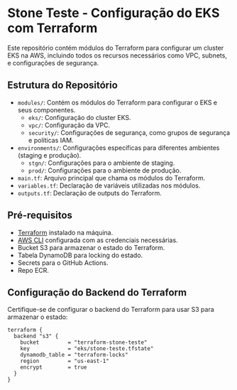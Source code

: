 # Stone Teste - Configuração do EKS com Terraform

Este repositório contém módulos do Terraform para configurar um cluster EKS na AWS, incluindo todos os recursos necessários como VPC, subnets, e configurações de segurança.

## Estrutura do Repositório

- `modules/`: Contém os módulos do Terraform para configurar o EKS e seus componentes.
    - `eks/`: Configuração do cluster EKS.
    - `vpc/`: Configuração da VPC.
    - `security/`: Configurações de segurança, como grupos de segurança e políticas IAM.
- `environments/`: Configurações específicas para diferentes ambientes (staging e produção).
    - `stgn/`: Configurações para o ambiente de staging.
    - `prod/`: Configurações para o ambiente de produção.
- `main.tf`: Arquivo principal que chama os módulos do Terraform.
- `variables.tf`: Declaração de variáveis utilizadas nos módulos.
- `outputs.tf`: Declaração de outputs do Terraform.

## Pré-requisitos

- [Terraform](https://www.terraform.io/downloads.html) instalado na máquina.
- [AWS CLI](https://aws.amazon.com/cli/) configurada com as credenciais necessárias.
- Bucket S3 para armazenar o estado do Terraform.
- Tabela DynamoDB para locking do estado.
- Secrets para o GitHub Actions.
- Repo ECR.

## Configuração do Backend do Terraform

Certifique-se de configurar o backend do Terraform para usar S3 para armazenar o estado:

```hcl
terraform {
  backend "s3" {
    bucket         = "terraform-stone-teste"
    key            = "eks/stone-teste.tfstate"
    dynamodb_table = "terraform-locks"
    region         = "us-east-1"
    encrypt        = true
  }
}
